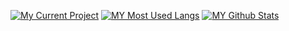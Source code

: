 [![My Current Project](https://github-readme-stats.vercel.app/api/pin/?username=BigBoyLeft&repo=Rebirth)](https://github.com/BigBoyLeft/Rebirth)
[![MY Most Used Langs](https://github-readme-stats.vercel.app/api/top-langs/?username=BigBoyLeft&show_icons=true&theme=dracula)](https://github.com/BigBoyLeft/BigBoyLeft)
[![MY Github Stats](https://github-readme-stats.vercel.app/api?username=BigBoyLeft&show_icons=true&theme=dracula)](https://github.com/BigBoyLeft/BigBoyLeft)

<!-- [![My Github Stats](https://github-readme-stats.vercel.app/api?username=BigBoyLeft&show_icons=true&theme=dracula)](https://github.com/BigBoyLeft/BigBoyLeft)
[![My Top Langs](https://github-readme-stats.vercel.app/api/top-langs/?username=BigBoyLeft&theme=dracula)](https://github.com/BigBoyLeft/BigBoyLeft) -->

